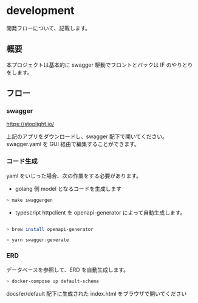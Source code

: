 # development

開発フローについて、記載します。

## 概要

本プロジェクトは基本的に swagger 駆動でフロントとバックは IF のやりとりをします。

## フロー

### swagger

https://stoplight.io/

上記のアプリをダウンロードし、swagger 配下で開いてください。
swagger.yaml を GUI 経由で編集することができます。

### コード生成

yaml をいじった場合、次の作業をする必要があります。

- golang 側
  model となるコードを生成します

```bash
> make swaggergen
```

- typescript
  httpclient を openapi-generator によって自動生成します。

```bash

> brew install openapi-generator

> yarn swagger:generate
```

### ERD

データベースを参照して、ERD を自動生成します。

```bash
> docker-compose up default-schema
```

docs/er/default 配下に生成された index.html をブラウザで開いてください
